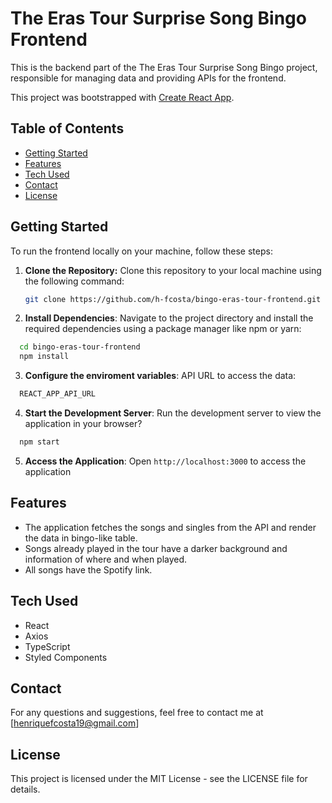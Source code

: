 # The Eras Tour Surprise Song Bingo Frontend

This is the backend part of the The Eras Tour Surprise Song Bingo project, responsible for managing data and providing APIs for the frontend.

This project was bootstrapped with [Create React App](https://github.com/facebook/create-react-app).

## Table of Contents

- [Getting Started](#getting-started)
- [Features](#features)
- [Tech Used](#tech-used)
- [Contact](#contact)
- [License](#license)

## Getting Started

To run the frontend locally on your machine, follow these steps:

1. **Clone the Repository:** Clone this repository to your local machine using the following command:

   ```bash
   git clone https://github.com/h-fcosta/bingo-eras-tour-frontend.git
   ```

2. **Install Dependencies**: Navigate to the project directory and install the required dependencies using a package manager like npm or yarn:

```bash
  cd bingo-eras-tour-frontend
  npm install
```

3. **Configure the enviroment variables**: API URL to access the data:

```bash
  REACT_APP_API_URL
```

4. **Start the Development Server**: Run the development server to view the application in your browser?

```bash
  npm start
```

5. **Access the Application**: Open `http://localhost:3000` to access the application

## Features

- The application fetches the songs and singles from the API and render the data in bingo-like table.
- Songs already played in the tour have a darker background and information of where and when played.
- All songs have the Spotify link.

## Tech Used

- React
- Axios
- TypeScript
- Styled Components

## Contact

For any questions and suggestions, feel free to contact me at [henriquefcosta19@gmail.com]

## License

This project is licensed under the MIT License - see the LICENSE file for details.
